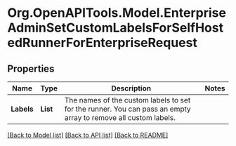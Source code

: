 # Org.OpenAPITools.Model.EnterpriseAdminSetCustomLabelsForSelfHostedRunnerForEnterpriseRequest

## Properties

Name | Type | Description | Notes
------------ | ------------- | ------------- | -------------
**Labels** | **List<string>** | The names of the custom labels to set for the runner. You can pass an empty array to remove all custom labels. | 

[[Back to Model list]](../README.md#documentation-for-models) [[Back to API list]](../README.md#documentation-for-api-endpoints) [[Back to README]](../README.md)

